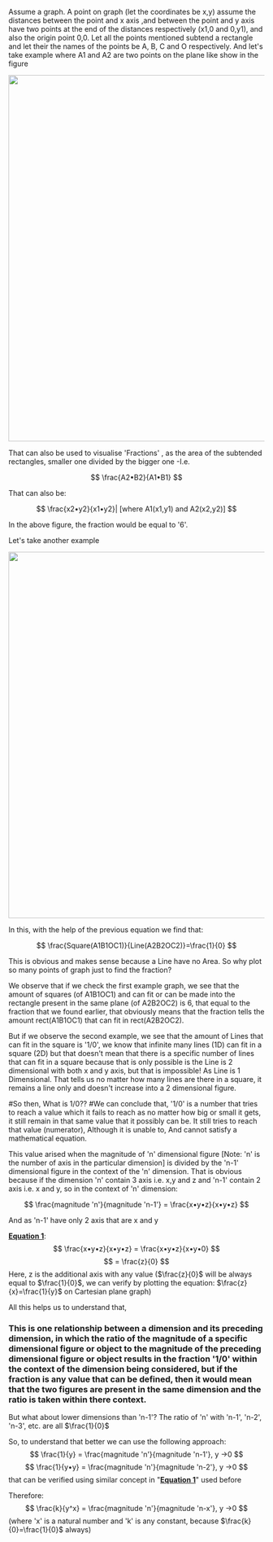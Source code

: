 Assume a graph. A point on graph (let the coordinates be x,y) assume the distances between the point and x axis ,and between the point and y axis have two points at the end of the distances respectively (x1,0 and 0,y1), and also the origin point 0,0. Let all the points mentioned subtend a rectangle and let their the names of the points be A, B, C and O respectively.
And let's take example where A1 and A2 are two points on the plane like show in the figure

<img src="Assets/1000027149_lw7t.jpg" width="720"></img>

That can also be used to visualise 'Fractions' , as the area of the subtended rectangles, smaller one divided by the bigger one -I.e. 

$$
\frac{A2•B2}{A1•B1}
$$

That can also be:

$$
\frac{x2•y2}{x1•y2}|
 [where A1(x1,y1) and A2(x2,y2)]
$$

In the above figure, the fraction would be equal to '6'.

Let's take another example

<img src="Assets/1000027164_9i2s.jpg" width="720"></img>

In this, with the help of the previous equation we find that:

$$
\frac{Square(A1B1OC1)}{Line(A2B2OC2)}=\frac{1}{0}
$$

This is obvious and makes sense because a Line have no Area. So why plot so many points of graph just to find the fraction?

We observe that if we check the first example graph, we see that the amount of squares (of A1B1OC1) and can fit or can be made into the rectangle present in the same plane (of A2B2OC2) is 6, that equal to the fraction that we found earlier, that obviously means that the fraction tells the amount rect(A1B1OC1) that can fit in rect(A2B2OC2). 

But if we observe the second example, we see that the amount of Lines that can fit in the square is '1/0', we know that infinite many lines (1D) can fit in a square (2D) but that doesn't mean that there is a specific number of lines that can fit in a square because that is only possible is the Line is 2 dimensional with both x and y axis, but that is impossible! As Line is 1 Dimensional. That tells us no matter how many lines are there in a square, it remains a line only and doesn't increase into a 2 dimensional figure.

#So then, What is 1/0??
#We can conclude that, '1/0' is a number that tries to reach a value which it fails to reach as no matter how big or small it gets, it still remain in that same value that it possibly can be. It still tries to reach that value (numerator), Although it is unable to, And cannot satisfy a mathematical equation. 

This value arised when the magnitude of 'n' dimensional figure [Note: 'n' is the number of axis in the particular dimension] is divided by the 'n-1' dimensional figure in the context of the 'n' dimension. That is obvious because if the dimension 'n' contain 3 axis i.e. x,y and z and 'n-1' contain 2 axis i.e. x and y, so in the context of 'n' dimension:

$$
\frac{magnitude 'n'}{magnitude 'n-1'} = \frac{x•y•z}{x•y•z}
$$

And as 'n-1' have only 2 axis that are x and y

<u>**Equation 1**</u>:
$$
\frac{x•y•z}{x•y•z} = \frac{x•y•z}{x•y•0}
$$
$$
= \frac{z}{0}
$$
Here, z is the additional axis with any value ($\frac{z}{0}$ will be always equal to $\frac{1}{0}$, we can verify by plotting the equation: $\frac{z}{x}=\frac{1}{y}$ on Cartesian plane graph)

All this helps us to understand that,
### This is one relationship between a dimension and its preceding dimension, in which the ratio of the magnitude of a specific dimensional figure or object to the magnitude of the preceding dimensional figure or object results in the fraction '1/0' within the context of the dimension being considered, but if the fraction is any value that can be defined, then it would mean that the two figures are present in the same dimension and the ratio is taken within there context.

But what about lower dimensions than 'n-1'?
The ratio of 'n' with 'n-1', 'n-2', 'n-3', etc. are all $\frac{1}{0}$

So, to understand that better we can use the following approach:
$$
\frac{1}{y} = \frac{magnitude  'n'}{magnitude  'n-1'}, y →0
$$
$$
\frac{1}{y•y} = \frac{magnitude  'n'}{magnitude  'n-2'}, y →0
$$
that can be verified using similar concept in "<u>**Equation 1**</u>" used before

Therefore:
$$
\frac{k}{y^x} = \frac{magnitude  'n'}{magnitude  'n-x'}, y →0
$$
(where 'x' is a natural number and 'k' is any constant, because $\frac{k}{0}=\frac{1}{0}$ always)








